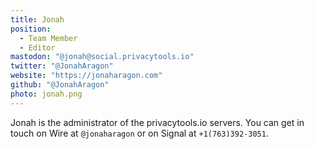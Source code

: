 ```yaml
---
title: Jonah
position:
  - Team Member
  - Editor
mastodon: "@jonah@social.privacytools.io"
twitter: "@JonahAragon"
website: "https://jonaharagon.com"
github: "@JonahAragon"
photo: jonah.png
---
```


Jonah is the administrator of the privacytools.io servers. You can get in touch on Wire at `@jonaharagon` or on Signal at `+1(763)392-3051`.
